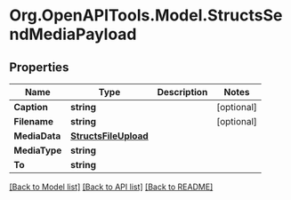 
# Org.OpenAPITools.Model.StructsSendMediaPayload

## Properties

Name | Type | Description | Notes
------------ | ------------- | ------------- | -------------
**Caption** | **string** |  | [optional] 
**Filename** | **string** |  | [optional] 
**MediaData** | [**StructsFileUpload**](StructsFileUpload.md) |  | 
**MediaType** | **string** |  | 
**To** | **string** |  | 

[[Back to Model list]](../README.md#documentation-for-models)
[[Back to API list]](../README.md#documentation-for-api-endpoints)
[[Back to README]](../README.md)


